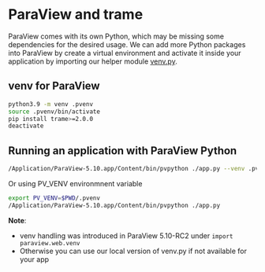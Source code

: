 # ParaView and trame

ParaView comes with its own Python, which may be missing some dependencies for the desired usage.
We can add more Python packages into ParaView by create a virtual environment and activate it inside your application by importing our helper module [venv.py](https://github.com/Kitware/trame/blob/master/examples/ParaView/venv.py).


## venv for ParaView

```bash
python3.9 -m venv .pvenv
source .pvenv/bin/activate
pip install trame>=2.0.0
deactivate
```

## Running an application with ParaView Python

```bash
/Application/ParaView-5.10.app/Content/bin/pvpython ./app.py --venv .pvenv
```

Or using PV_VENV environmnent variable

```bash
export PV_VENV=$PWD/.pvenv
/Application/ParaView-5.10.app/Content/bin/pvpython ./app.py
```

**Note**:
 - venv handling was introduced in ParaView 5.10-RC2 under `import paraview.web.venv`
 - Otherwise you can use our local version of venv.py if not available for your app